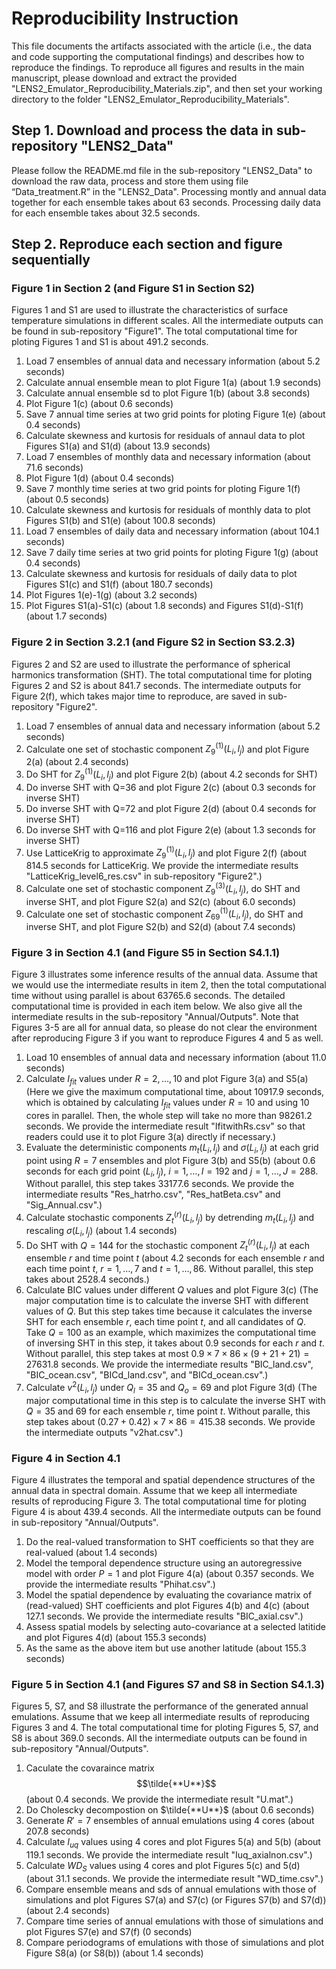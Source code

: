 # Reproducibility Instruction
This file documents the artifacts associated with the article (i.e., the data and code supporting the computational findings) and describes how to reproduce the findings. To reproduce all figures and results in the main manuscript, please download and extract the provided "LENS2_Emulator_Reproducibility_Materials.zip", and then set your working directory to the folder "LENS2_Emulator_Reproducibility_Materials". 


## Step 1. Download and process the data in sub-repository "LENS2_Data"
Please follow the README.md file in the sub-repository "LENS2_Data" to download the raw data, process and store them using file “Data_treatment.R” in the "LENS2_Data". Processing montly and annual data together for each ensemble takes about 63 seconds. Processing daily data for each ensemble takes about 32.5 seconds.

## Step 2. Reproduce each section and figure sequentially
### Figure 1 in Section 2 (and Figure S1 in Section S2)
Figures 1 and S1 are used to illustrate the characteristics of surface temperature simulations in different scales. All the intermediate outputs can be found in sub-repository "Figure1". The total computational time for ploting Figures 1 and S1 is about 491.2 seconds.

1. Load 7 ensembles of annual data and necessary information (about 5.2 seconds)
2. Calculate annual ensemble mean to plot Figure 1(a) (about 1.9 seconds)
3. Calculate annual ensemble sd to plot Figure 1(b) (about 3.8 seconds)
4. Plot Figure 1(c) (about 0.6 seconds)
5. Save 7 annual time series at two grid points for ploting Figure 1(e) (about 0.4 seconds)
6. Calculate skewness and kurtosis for residuals of annaul data to plot Figures S1(a) and S1(d) (about 13.9 seconds)
7. Load 7 ensembles of monthly data and necessary information (about 71.6 seconds)
8. Plot Figure 1(d) (about 0.4 seconds)
9. Save 7 monthly time series at two grid points for ploting Figure 1(f) (about 0.5 seconds)
10. Calculate skewness and kurtosis for residuals of monthly data to plot Figures S1(b) and S1(e) (about 100.8 seconds)
11. Load 7 ensembles of daily data and necessary information (about 104.1 seconds)
12. Save 7 daily time series at two grid points for ploting Figure 1(g) (about 0.4 seconds)
13. Calculate skewness and kurtosis for residuals of daily data to plot Figures S1(c) and S1(f) (about 180.7 seconds)
14. Plot Figures 1(e)-1(g) (about 3.2 seconds)
15. Plot Figures S1(a)-S1(c) (about 1.8 seconds) and Figures S1(d)-S1(f) (about 1.7 seconds)

### Figure 2 in Section 3.2.1 (and Figure S2 in Section S3.2.3)
Figures 2 and S2 are used to illustrate the performance of spherical harmonics transformation (SHT). The total computational time for ploting Figures 2 and S2 is about 841.7 seconds. The intermediate outputs for Figure 2(f), which takes major time to reproduce, are saved in sub-repository "Figure2".

1. Load 7 ensembles of annual data and necessary information (about 5.2 seconds)
2. Calculate one set of stochastic component $Z_9^{(1)}(L_i,l_j)$ and plot Figure 2(a) (about 2.4 seconds)
3. Do SHT for $Z_9^{(1)}(L_i,l_j)$ and plot Figure 2(b) (about 4.2 seconds for SHT)
4. Do inverse SHT with Q=36 and plot Figure 2(c) (about 0.3 seconds for inverse SHT)
5. Do inverse SHT with Q=72 and plot Figure 2(d) (about 0.4 seconds for inverse SHT)
6. Do inverse SHT with Q=116 and plot Figure 2(e) (about 1.3 seconds for inverse SHT)
7. Use LatticeKrig to approximate $Z_9^{(1)}(L_i,l_j)$ and plot Figure 2(f) (about 814.5 seconds for LatticeKrig. We provide the intermediate results "LatticeKrig_level6_res.csv" in sub-repository "Figure2".)
8. Calculate one set of stochastic component $Z_9^{(3)}(L_i,l_j)$, do SHT and inverse SHT, and plot Figure S2(a) and S2(c) (about 6.0 seconds)
9. Calculate one set of stochastic component $Z_{69}^{(1)}(L_i,l_j)$, do SHT and inverse SHT, and plot Figure S2(b) and S2(d) (about 7.4 seconds)

### Figure 3 in Section 4.1 (and Figure S5 in Section S4.1.1)
Figure 3 illustrates some inference results of the annual data. Assume that we would use the intermediate results in item 2, then the total computational time without using parallel is about 63765.6 seconds. The detailed computational time is provided in each item below. We also give all the intermediate results in the sub-repository "Annual/Outputs". Note that Figures 3-5 are all for annual data, so please do not clear the environment after reproducing Figure 3 if you want to reproduce Figures 4 and 5 as well.

1. Load 10 ensembles of annual data and necessary information (about 11.0 seconds)
2. Calculate $I_{fit}$ values under $R=2,\ldots,10$ and plot Figure 3(a) and S5(a) (Here we give the maximum computational time, about 10917.9 seconds, which is obtained by calculating $I_{fit}$ values under $R=10$ and using 10 cores in parallel. Then, the whole step will take no more than 98261.2 seconds. We provide the intermediate result "IfitwithRs.csv" so that readers could use it to plot Figure 3(a) directly if necessary.)
3. Evaluate the deterministic components $m_t(L_i,l_j)$ and $\sigma(L_i,l_j)$ at each grid point using $R=7$ ensembles and plot Figure 3(b) and S5(b) (about 0.6 seconds for each grid point $(L_i,l_j)$, $i=1,\ldots,I=192$ and $j=1,\ldots,J=288$. Without parallel, this step takes 33177.6 seconds. We provide the intermediate results "Res_hatrho.csv", "Res_hatBeta.csv" and "Sig_Annual.csv".)
4. Calculate stochastic components $Z_t^{(r)}(L_i,l_j)$ by detrending $m_t(L_i,l_j)$ and rescaling $\sigma(L_i,l_j)$ (about 1.4 seconds)
5. Do SHT with $Q=144$ for the stochastic component $Z_t^{(r)}(L_i,l_j)$ at each ensemble $r$ and time point $t$ (about 4.2 seconds for each ensemble $r$ and each time point $t$, $r=1,\ldots,7$ and $t=1,\ldots,86$. Without parallel, this step takes about 2528.4 seconds.)
6. Calculate BIC values under different $Q$ values and plot Figure 3(c) (The major computation time is to calculate the inverse SHT with different values of $Q$. But this step takes time because it calculates the inverse SHT for each ensemble $r$, each time point $t$, and all candidates of $Q$. Take $Q=100$ as an example, which maximizes the computational time of inversing SHT in this step, it takes about 0.9 seconds for each $r$ and $t$. Without parallel, this step takes at most $0.9\times 7\times 86\times (9+21+21)=27631.8$ seconds. We provide the intermediate results "BIC_land.csv", "BIC_ocean.csv", "BICd_land.csv", and "BICd_ocean.csv".)
7. Calculate $v^2(L_i,l_j)$ under $Q_l=35$ and $Q_o=69$ and plot Figure 3(d) (The major computational time in this step is to calculate the inverse SHT with $Q=35$ and $69$ for each ensemble $r$, time point $t$. Without paralle, this step takes about $(0.27+0.42)\times 7\times 86=415.38$ seconds. We provide the intermediate outputs "v2hat.csv".)

### Figure 4 in Section 4.1
Figure 4 illustrates the temporal and spatial dependence structures of the annual data in spectral domain. Assume that we keep all intermediate results of reproducing Figure 3. The total computational time for ploting Figure 4 is about 439.4 seconds. All the intermediate outputs can be found in sub-repository "Annual/Outputs".

1. Do the real-valued transformation to SHT coefficients so that they are real-valued (about 1.4 seconds)
2. Model the temporal dependence structure using an autoregressive model with order $P=1$ and plot Figure 4(a) (about 0.357 seconds. We provide the intermediate results "Phihat.csv".)
3. Model the spatial dependence by evaluating the covariance matrix of (read-valued) SHT coefficients and plot Figures 4(b) and 4(c) (about 127.1 seconds. We provide the intermediate results "BIC_axial.csv".)
4. Assess spatial models by selecting auto-covariance at a selected latitide and plot Figures 4(d) (about 155.3 seconds)
5. As the same as the above item but use another latitude (about 155.3 seconds)

### Figure 5 in Section 4.1 (and Figures S7 and S8 in Section S4.1.3)
Figures 5, S7, and S8 illustrate the performance of the generated annual emulations. Assume that we keep all intermediate results of reproducing Figures 3 and 4. The total computational time for ploting Figures 5, S7, and S8 is about 369.0 seconds. All the intermediate outputs can be found in sub-repository "Annual/Outputs".

1. Caculate the covaraince matrix $$\tilde{**U**}$$ (about 0.4 seconds. We provide the intermediate result "U.mat".)
2. Do Cholescky decompostion on $\tilde{**U**}$ (about 0.6 seconds)
3. Generate $R'=7$ ensembles of annual emulations using 4 cores (about 207.8 seconds)
4. Calculate $I_{uq}$ values using 4 cores and plot Figures 5(a) and 5(b) (about 119.1 seconds. We provide the intermediate result "Iuq_axialnon.csv".)
5. Calculate $WD_S$ values using 4 cores and plot Figures 5(c) and 5(d) (about 31.1 seconds. We provide the intermediate result "WD_time.csv".)
6. Compare ensemble means and sds of annual emulations with those of simulations and plot Figures S7(a) and S7(c) (or Figures S7(b) and S7(d)) (about 2.4 seconds)
7. Compare time series of annual emulations with those of simulations and plot Figures S7(e) and S7(f) (0 seconds)
8. Compare periodograms of emulations with those of simulations and plot Figure S8(a) (or S8(b)) (about 1.4 seconds)





